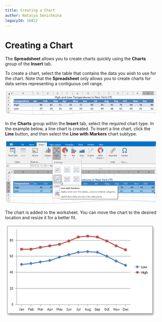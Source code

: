 ```yaml
---
title: Creating a Chart
author: Natalya Senichkina
legacyId: 16812
---
```

# Creating a Chart
The **Spreadsheet** allows you to create charts quickly using the **Charts** group of the **Insert** tab.

To create a chart, select the table that contains the data you wish to use for the chart. Note that the **Spreadsheet** only allows you to create charts for data series representing a contiguous cell range.

![CreateLineChartExample](../../../images/img22013.png)

In the **Charts** group within the **Insert** tab, select the required chart type. In the example below, a line chart is created. To insert a line chart, click the **Line** button, and then select the **Line with Markers** chart subtype.

![CreateLineChartExample2](../../../images/img22014.png)

The chart is added to the worksheet. You can move the chart to the desired location and resize it for a better fit.

![CreateLineChartExample3](../../../images/img22015.png)